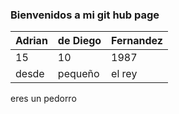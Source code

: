 ### Bienvenidos a mi git hub page

Adrian | de Diego |Fernandez
----|----|----|
15|10|1987
desde|pequeño|el rey



eres un pedorro
